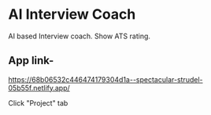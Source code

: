 # AI Interview Coach

AI based Interview coach. Show ATS rating.

## App link-

https://68b06532c446474179304d1a--spectacular-strudel-05b55f.netlify.app/

Click "Project" tab

